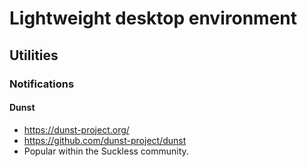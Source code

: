 # Lightweight desktop environment

## Utilities

### Notifications

#### Dunst

- https://dunst-project.org/
- https://github.com/dunst-project/dunst
- Popular within the Suckless community.
